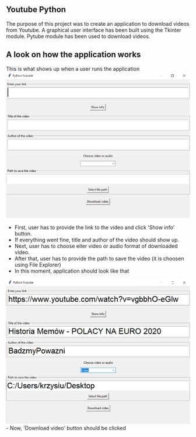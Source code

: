 ## Youtube Python
The purpose of this project was to create an application to download videos from Youtube. A graphical user interface has been built using the Tkinter module. Pytube module has been used to download videos.

## A look on how the application works
This is what shows up when a user runs the application
<img src="images/empty.png" />
- First, user has to provide the link to the video and click 'Show info' button.
- If everything went fine, title and author of the video should show up.
- Next, user has to choose eiter video or audio format of downloaded video.
- After that, user has to provide the path to save the video (it is choosen using File Explorer)
- In this moment, application should look like that
<img src="images/full.png" />
- Now, 'Download video' button should be clicked 


